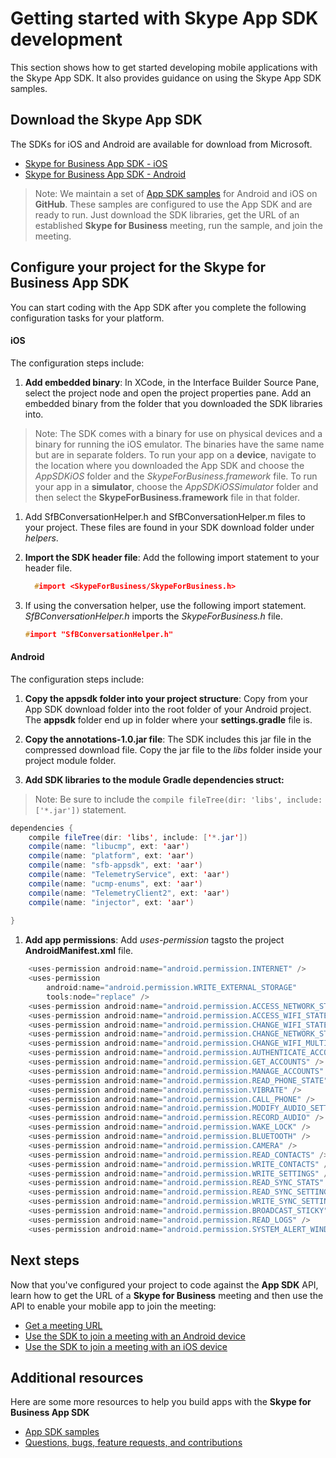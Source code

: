 # Getting started with Skype App SDK development 

This section shows how to get started developing mobile applications with the Skype App SDK. It also provides guidance on using the Skype App SDK samples.

## Download the Skype App SDK

The SDKs for iOS and Android are available for download from Microsoft. 
* [Skype for Business App SDK - iOS](http://aka.ms/sfbAppSDKDownload_ios)
* [Skype for Business App SDK - Android](http://aka.ms/sfbAppSDKDownload_android)

<!--- Can add back comment on structure of download, once Dev made final decision on this.  -->
 
<!--- Split instructions at this point.  1. Run sample app (still needs meeting URL).  2.  Add SDK to your own app.  Also split by platform too?   -->

>Note: We maintain a set of [App SDK samples](Samples.md) for Android and iOS on **GitHub**. These samples are configured to use the App SDK and are ready to run.
Just download the SDK libraries, get the URL of an established **Skype for Business** meeting, run the sample, and join the meeting. 

## Configure your project for the Skype for Business App SDK

You can start coding with the App SDK after you complete the following configuration tasks for your platform.

#### iOS

The configuration steps include:


1. **Add embedded binary**: In XCode, in the Interface Builder  Source Pane, select the project node and open the project properties pane. Add an embedded binary from the folder that 
you downloaded the SDK libraries into. 

  > Note: The SDK comes with a binary for use on physical devices and a binary for running the iOS emulator. The binaries have the 
same name but are in separate folders. To run your app on a **device**, navigate to the location where you downloaded the App SDK and 
choose the _AppSDKiOS_ folder and the _SkypeForBusiness.framework_ file. To run your app in a **simulator**, choose the _AppSDKiOSSimulator_ folder 
and then select the **SkypeForBusiness.framework** file in that folder.

1. Add SfBConversationHelper.h and SfBConversationHelper.m files to your project. These files are found in your SDK download folder under _helpers_. 

2. **Import the SDK header file**: Add the following import statement to your header file.

      ```cpp
        #import <SkypeForBusiness/SkypeForBusiness.h>
      ```
3. If using the conversation helper, use the following import statement. _SfBConversationHelper.h_ imports the _SkypeForBusiness.h_ file.
      ```cpp
      #import "SfBConversationHelper.h"
      ```

#### Android

The configuration steps include:

1. **Copy the appsdk folder into your project structure**: Copy from your App SDK download folder into the root folder of your Android project.
The **appsdk** folder end up in folder where your **settings.gradle** file is. 

1. **Copy the annotations-1.0.jar file**: The SDK includes this jar file in the compressed download
file. Copy the jar file to the _libs_ folder inside your project module folder.

1. **Add SDK libraries to the module Gradle dependencies struct:** 
> Note: Be sure to include the ```compile fileTree(dir: 'libs', include: ['*.jar'])``` statement. 
 
  ```java
  dependencies {
      compile fileTree(dir: 'libs', include: ['*.jar'])
      compile(name: "libucmp", ext: 'aar')
      compile(name: "platform", ext: 'aar')
      compile(name: "sfb-appsdk", ext: 'aar')
      compile(name: "TelemetryService", ext: 'aar')
      compile(name: "ucmp-enums", ext: 'aar')
      compile(name: "TelemetryClient2", ext: 'aar')
      compile(name: "injector", ext: 'aar')
    
  }

  ```
1. **Add app permissions**: Add _uses-permission_ tagsto the project **AndroidManifest.xml** file. 


  ```java
      <uses-permission android:name="android.permission.INTERNET" />
      <uses-permission
          android:name="android.permission.WRITE_EXTERNAL_STORAGE"
          tools:node="replace" />
      <uses-permission android:name="android.permission.ACCESS_NETWORK_STATE" />
      <uses-permission android:name="android.permission.ACCESS_WIFI_STATE" />
      <uses-permission android:name="android.permission.CHANGE_WIFI_STATE" />
      <uses-permission android:name="android.permission.CHANGE_NETWORK_STATE" />
      <uses-permission android:name="android.permission.CHANGE_WIFI_MULTICAST_STATE" />
      <uses-permission android:name="android.permission.AUTHENTICATE_ACCOUNTS" />
      <uses-permission android:name="android.permission.GET_ACCOUNTS" />
      <uses-permission android:name="android.permission.MANAGE_ACCOUNTS" />
      <uses-permission android:name="android.permission.READ_PHONE_STATE" />
      <uses-permission android:name="android.permission.VIBRATE" />
      <uses-permission android:name="android.permission.CALL_PHONE" />
      <uses-permission android:name="android.permission.MODIFY_AUDIO_SETTINGS" />
      <uses-permission android:name="android.permission.RECORD_AUDIO" />
      <uses-permission android:name="android.permission.WAKE_LOCK" />
      <uses-permission android:name="android.permission.BLUETOOTH" />
      <uses-permission android:name="android.permission.CAMERA" />
      <uses-permission android:name="android.permission.READ_CONTACTS" />
      <uses-permission android:name="android.permission.WRITE_CONTACTS" />
      <uses-permission android:name="android.permission.WRITE_SETTINGS" />
      <uses-permission android:name="android.permission.READ_SYNC_STATS" />
      <uses-permission android:name="android.permission.READ_SYNC_SETTINGS" />
      <uses-permission android:name="android.permission.WRITE_SYNC_SETTINGS" />
      <uses-permission android:name="android.permission.BROADCAST_STICKY" />
      <uses-permission android:name="android.permission.READ_LOGS" />
      <uses-permission android:name="android.permission.SYSTEM_ALERT_WINDOW" />

  ```




## Next steps
Now that you've configured your project to code against the **App SDK** API, learn how to get the URL of a **Skype for Business** meeting and then use the API to enable your mobile app to join the meeting:

* [Get a meeting URL](GetMeetingURL.md)
* [Use the SDK to join a meeting with an Android device](HowToJoinMeeting.md)
* [Use the SDK to join a meeting with an iOS device](HowToJoinMeeting_iOS.md)

## Additional resources
Here are some more resources to help you build apps with the **Skype for Business App SDK**

* [App SDK samples](Samples.md) 
* [Questions, bugs, feature requests, and contributions](Feedback.md)
